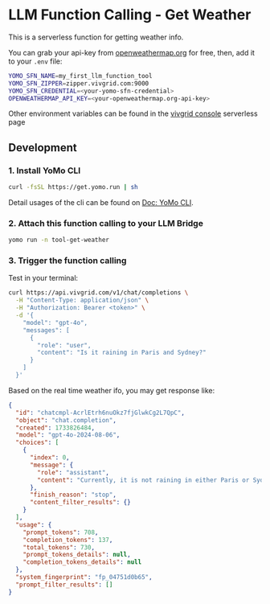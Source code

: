 # LLM Function Calling - Get Weather

This is a serverless function for getting weather info.

You can grab your api-key from [openweathermap.org](https://openweathermap.org) for free, then, add it to your `.env` file:

```sh
YOMO_SFN_NAME=my_first_llm_function_tool
YOMO_SFN_ZIPPER=zipper.vivgrid.com:9000
YOMO_SFN_CREDENTIAL=<your-yomo-sfn-credential>
OPENWEATHERMAP_API_KEY=<your-openweathermap.org-api-key>
```

Other environment variables can be found in the [vivgrid console](https://console.vivgrid.com/) serverless page

## Development

### 1. Install YoMo CLI

```bash
curl -fsSL https://get.yomo.run | sh
```

Detail usages of the cli can be found on [Doc: YoMo CLI](https://yomo.run/docs/cli).

### 2. Attach this function calling to your LLM Bridge

```bash
yomo run -n tool-get-weather
```

### 3. Trigger the function calling

Test in your terminal:

```bash
curl https://api.vivgrid.com/v1/chat/completions \
  -H "Content-Type: application/json" \
  -H "Authorization: Bearer <token>" \
  -d '{
    "model": "gpt-4o",
    "messages": [
      {
        "role": "user",
        "content": "Is it raining in Paris and Sydney?"
      }
    ]
  }'
```

Based on the real time weather ifo, you may get response like:

```json
{
  "id": "chatcmpl-AcrlEtrh6nuOkz7fjGlwkCg2L7QpC",
  "object": "chat.completion",
  "created": 1733826484,
  "model": "gpt-4o-2024-08-06",
  "choices": [
    {
      "index": 0,
      "message": {
        "role": "assistant",
        "content": "Currently, it is not raining in either Paris or Sydney. \n\n- In **Paris**, the weather is characterized by broken clouds with a temperature of 6.1°C.\n- In **Sydney**, the weather also features broken clouds with a temperature of 20.82°C."
      },
      "finish_reason": "stop",
      "content_filter_results": {}
    }
  ],
  "usage": {
    "prompt_tokens": 708,
    "completion_tokens": 137,
    "total_tokens": 730,
    "prompt_tokens_details": null,
    "completion_tokens_details": null
  },
  "system_fingerprint": "fp_04751d0b65",
  "prompt_filter_results": []
}
```
